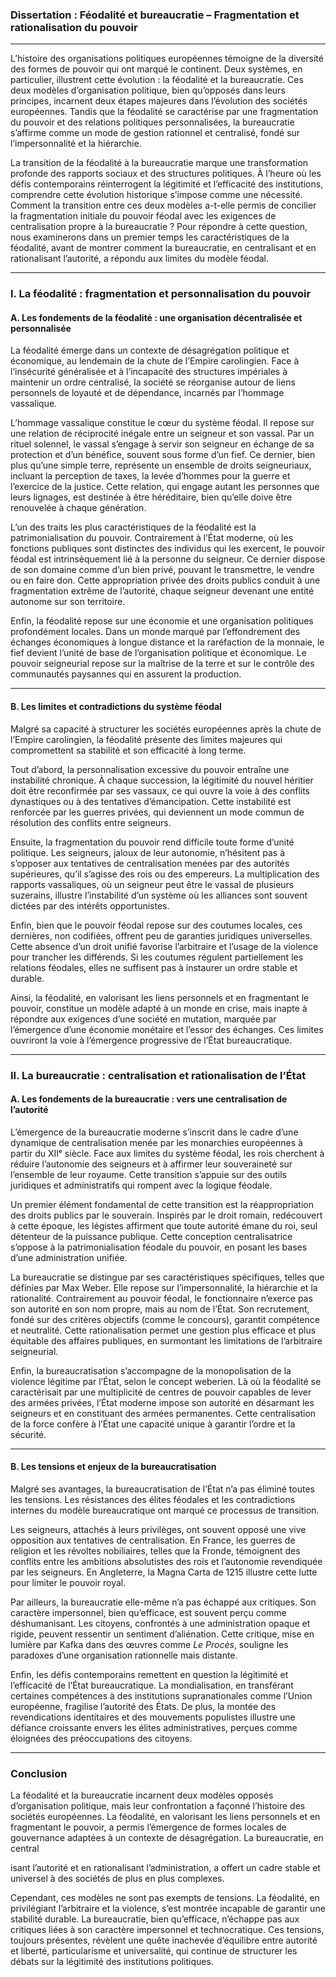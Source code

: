 ### Dissertation : **Féodalité et bureaucratie – Fragmentation et rationalisation du pouvoir**

---

L’histoire des organisations politiques européennes témoigne de la diversité des formes de pouvoir qui ont marqué le continent. Deux systèmes, en particulier, illustrent cette évolution : la féodalité et la bureaucratie. Ces deux modèles d’organisation politique, bien qu’opposés dans leurs principes, incarnent deux étapes majeures dans l’évolution des sociétés européennes. Tandis que la féodalité se caractérise par une fragmentation du pouvoir et des relations politiques personnalisées, la bureaucratie s’affirme comme un mode de gestion rationnel et centralisé, fondé sur l’impersonnalité et la hiérarchie. 

La transition de la féodalité à la bureaucratie marque une transformation profonde des rapports sociaux et des structures politiques. À l’heure où les défis contemporains réinterrogent la légitimité et l’efficacité des institutions, comprendre cette évolution historique s’impose comme une nécessité. Comment la transition entre ces deux modèles a-t-elle permis de concilier la fragmentation initiale du pouvoir féodal avec les exigences de centralisation propre à la bureaucratie ? Pour répondre à cette question, nous examinerons dans un premier temps les caractéristiques de la féodalité, avant de montrer comment la bureaucratie, en centralisant et en rationalisant l’autorité, a répondu aux limites du modèle féodal.

---

### **I. La féodalité : fragmentation et personnalisation du pouvoir**

#### **A. Les fondements de la féodalité : une organisation décentralisée et personnalisée**

La féodalité émerge dans un contexte de désagrégation politique et économique, au lendemain de la chute de l’Empire carolingien. Face à l’insécurité généralisée et à l’incapacité des structures impériales à maintenir un ordre centralisé, la société se réorganise autour de liens personnels de loyauté et de dépendance, incarnés par l’hommage vassalique. 

L’hommage vassalique constitue le cœur du système féodal. Il repose sur une relation de réciprocité inégale entre un seigneur et son vassal. Par un rituel solennel, le vassal s’engage à servir son seigneur en échange de sa protection et d’un bénéfice, souvent sous forme d’un fief. Ce dernier, bien plus qu’une simple terre, représente un ensemble de droits seigneuriaux, incluant la perception de taxes, la levée d’hommes pour la guerre et l’exercice de la justice. Cette relation, qui engage autant les personnes que leurs lignages, est destinée à être héréditaire, bien qu’elle doive être renouvelée à chaque génération.

L’un des traits les plus caractéristiques de la féodalité est la patrimonialisation du pouvoir. Contrairement à l’État moderne, où les fonctions publiques sont distinctes des individus qui les exercent, le pouvoir féodal est intrinsèquement lié à la personne du seigneur. Ce dernier dispose de son domaine comme d’un bien privé, pouvant le transmettre, le vendre ou en faire don. Cette appropriation privée des droits publics conduit à une fragmentation extrême de l’autorité, chaque seigneur devenant une entité autonome sur son territoire.

Enfin, la féodalité repose sur une économie et une organisation politiques profondément locales. Dans un monde marqué par l’effondrement des échanges économiques à longue distance et la raréfaction de la monnaie, le fief devient l’unité de base de l’organisation politique et économique. Le pouvoir seigneurial repose sur la maîtrise de la terre et sur le contrôle des communautés paysannes qui en assurent la production.

---

#### **B. Les limites et contradictions du système féodal**

Malgré sa capacité à structurer les sociétés européennes après la chute de l’Empire carolingien, la féodalité présente des limites majeures qui compromettent sa stabilité et son efficacité à long terme. 

Tout d’abord, la personnalisation excessive du pouvoir entraîne une instabilité chronique. À chaque succession, la légitimité du nouvel héritier doit être reconfirmée par ses vassaux, ce qui ouvre la voie à des conflits dynastiques ou à des tentatives d’émancipation. Cette instabilité est renforcée par les guerres privées, qui deviennent un mode commun de résolution des conflits entre seigneurs. 

Ensuite, la fragmentation du pouvoir rend difficile toute forme d’unité politique. Les seigneurs, jaloux de leur autonomie, n’hésitent pas à s’opposer aux tentatives de centralisation menées par des autorités supérieures, qu’il s’agisse des rois ou des empereurs. La multiplication des rapports vassaliques, où un seigneur peut être le vassal de plusieurs suzerains, illustre l’instabilité d’un système où les alliances sont souvent dictées par des intérêts opportunistes.

Enfin, bien que le pouvoir féodal repose sur des coutumes locales, ces dernières, non codifiées, offrent peu de garanties juridiques universelles. Cette absence d’un droit unifié favorise l’arbitraire et l’usage de la violence pour trancher les différends. Si les coutumes régulent partiellement les relations féodales, elles ne suffisent pas à instaurer un ordre stable et durable.

Ainsi, la féodalité, en valorisant les liens personnels et en fragmentant le pouvoir, constitue un modèle adapté à un monde en crise, mais inapte à répondre aux exigences d’une société en mutation, marquée par l’émergence d’une économie monétaire et l’essor des échanges. Ces limites ouvriront la voie à l’émergence progressive de l’État bureaucratique.

---

### **II. La bureaucratie : centralisation et rationalisation de l’État**

#### **A. Les fondements de la bureaucratie : vers une centralisation de l’autorité**

L’émergence de la bureaucratie moderne s’inscrit dans le cadre d’une dynamique de centralisation menée par les monarchies européennes à partir du XIIᵉ siècle. Face aux limites du système féodal, les rois cherchent à réduire l’autonomie des seigneurs et à affirmer leur souveraineté sur l’ensemble de leur royaume. Cette transition s’appuie sur des outils juridiques et administratifs qui rompent avec la logique féodale.

Un premier élément fondamental de cette transition est la réappropriation des droits publics par le souverain. Inspirés par le droit romain, redécouvert à cette époque, les légistes affirment que toute autorité émane du roi, seul détenteur de la puissance publique. Cette conception centralisatrice s’oppose à la patrimonialisation féodale du pouvoir, en posant les bases d’une administration unifiée.

La bureaucratie se distingue par ses caractéristiques spécifiques, telles que définies par Max Weber. Elle repose sur l’impersonnalité, la hiérarchie et la rationalité. Contrairement au pouvoir féodal, le fonctionnaire n’exerce pas son autorité en son nom propre, mais au nom de l’État. Son recrutement, fondé sur des critères objectifs (comme le concours), garantit compétence et neutralité. Cette rationalisation permet une gestion plus efficace et plus équitable des affaires publiques, en surmontant les limitations de l’arbitraire seigneurial.

Enfin, la bureaucratisation s’accompagne de la monopolisation de la violence légitime par l’État, selon le concept weberien. Là où la féodalité se caractérisait par une multiplicité de centres de pouvoir capables de lever des armées privées, l’État moderne impose son autorité en désarmant les seigneurs et en constituant des armées permanentes. Cette centralisation de la force confère à l’État une capacité unique à garantir l’ordre et la sécurité.

---

#### **B. Les tensions et enjeux de la bureaucratisation**

Malgré ses avantages, la bureaucratisation de l’État n’a pas éliminé toutes les tensions. Les résistances des élites féodales et les contradictions internes du modèle bureaucratique ont marqué ce processus de transition.

Les seigneurs, attachés à leurs privilèges, ont souvent opposé une vive opposition aux tentatives de centralisation. En France, les guerres de religion et les révoltes nobiliaires, telles que la Fronde, témoignent des conflits entre les ambitions absolutistes des rois et l’autonomie revendiquée par les seigneurs. En Angleterre, la Magna Carta de 1215 illustre cette lutte pour limiter le pouvoir royal.

Par ailleurs, la bureaucratie elle-même n’a pas échappé aux critiques. Son caractère impersonnel, bien qu’efficace, est souvent perçu comme déshumanisant. Les citoyens, confrontés à une administration opaque et rigide, peuvent ressentir un sentiment d’aliénation. Cette critique, mise en lumière par Kafka dans des œuvres comme _Le Procès_, souligne les paradoxes d’une organisation rationnelle mais distante.

Enfin, les défis contemporains remettent en question la légitimité et l’efficacité de l’État bureaucratique. La mondialisation, en transférant certaines compétences à des institutions supranationales comme l’Union européenne, fragilise l’autorité des États. De plus, la montée des revendications identitaires et des mouvements populistes illustre une défiance croissante envers les élites administratives, perçues comme éloignées des préoccupations des citoyens.

---

### **Conclusion**

La féodalité et la bureaucratie incarnent deux modèles opposés d’organisation politique, mais leur confrontation a façonné l’histoire des sociétés européennes. La féodalité, en valorisant les liens personnels et en fragmentant le pouvoir, a permis l’émergence de formes locales de gouvernance adaptées à un contexte de désagrégation. La bureaucratie, en central

isant l’autorité et en rationalisant l’administration, a offert un cadre stable et universel à des sociétés de plus en plus complexes. 

Cependant, ces modèles ne sont pas exempts de tensions. La féodalité, en privilégiant l’arbitraire et la violence, s’est montrée incapable de garantir une stabilité durable. La bureaucratie, bien qu’efficace, n’échappe pas aux critiques liées à son caractère impersonnel et technocratique. Ces tensions, toujours présentes, révèlent une quête inachevée d’équilibre entre autorité et liberté, particularisme et universalité, qui continue de structurer les débats sur la légitimité des institutions politiques.